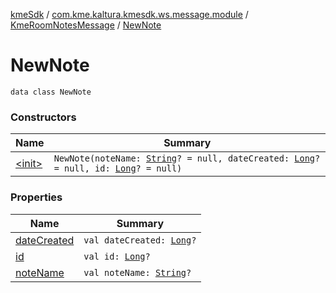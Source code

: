 [kmeSdk](../../../index.md) / [com.kme.kaltura.kmesdk.ws.message.module](../../index.md) / [KmeRoomNotesMessage](../index.md) / [NewNote](./index.md)

# NewNote

`data class NewNote`

### Constructors

| Name | Summary |
|---|---|
| [&lt;init&gt;](-init-.md) | `NewNote(noteName: `[`String`](https://kotlinlang.org/api/latest/jvm/stdlib/kotlin/-string/index.html)`? = null, dateCreated: `[`Long`](https://kotlinlang.org/api/latest/jvm/stdlib/kotlin/-long/index.html)`? = null, id: `[`Long`](https://kotlinlang.org/api/latest/jvm/stdlib/kotlin/-long/index.html)`? = null)` |

### Properties

| Name | Summary |
|---|---|
| [dateCreated](date-created.md) | `val dateCreated: `[`Long`](https://kotlinlang.org/api/latest/jvm/stdlib/kotlin/-long/index.html)`?` |
| [id](id.md) | `val id: `[`Long`](https://kotlinlang.org/api/latest/jvm/stdlib/kotlin/-long/index.html)`?` |
| [noteName](note-name.md) | `val noteName: `[`String`](https://kotlinlang.org/api/latest/jvm/stdlib/kotlin/-string/index.html)`?` |
